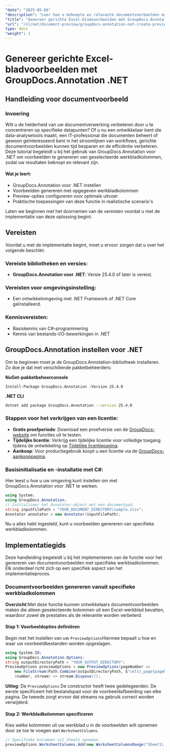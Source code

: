 ```yaml
---
"date": "2025-05-06"
"description": "Leer hoe u beknopte en relevante documentvoorbeelden maakt van specifieke werkbladkolommen met GroupDocs.Annotation voor .NET. Ideaal voor het stroomlijnen van workflows in data-analyse en IT-beheer."
"title": "Genereer gerichte Excel-bladvoorbeelden met GroupDocs.Annotation .NET"
"url": "/nl/net/document-preview/groupdocs-annotation-net-create-previews-worksheet-columns/"
type: docs
"weight": 1
---
```


# Genereer gerichte Excel-bladvoorbeelden met GroupDocs.Annotation .NET
## Handleiding voor documentvoorbeeld
### Invoering
Wilt u de helderheid van uw documentverwerking verbeteren door u te concentreren op specifieke datapunten? Of u nu een ontwikkelaar bent die data-analysetools maakt, een IT-professional die documenten beheert of gewoon geïnteresseerd bent in het stroomlijnen van workflows, gerichte documentvoorbeelden kunnen tijd besparen en de efficiëntie verbeteren. Deze tutorial begeleidt u bij het gebruik van GroupDocs.Annotation voor .NET om voorbeelden te genereren van geselecteerde werkbladkolommen, zodat uw resultaten beknopt en relevant zijn.

#### Wat je leert:
- GroupDocs.Annotation voor .NET instellen
- Voorbeelden genereren met opgegeven werkbladkolommen
- Preview-opties configureren voor optimale uitvoer
- Praktische toepassingen van deze functie in realistische scenario's

Laten we beginnen met het doornemen van de vereisten voordat u met de implementatie van deze oplossing begint.
## Vereisten
Voordat u met de implementatie begint, moet u ervoor zorgen dat u over het volgende beschikt:

### Vereiste bibliotheken en versies:
- **GroupDocs.Annotation voor .NET**: Versie 25.4.0 of later is vereist.

### Vereisten voor omgevingsinstelling:
- Een ontwikkelomgeving met .NET Framework of .NET Core geïnstalleerd.

### Kennisvereisten:
- Basiskennis van C#-programmering
- Kennis van bestands-I/O-bewerkingen in .NET
## GroupDocs.Annotation instellen voor .NET
Om te beginnen moet je de GroupDocs.Annotation-bibliotheek installeren. Zo doe je dat met verschillende pakketbeheerders:

**NuGet-pakketbeheerconsole**
```plaintext
Install-Package GroupDocs.Annotation -Version 25.4.0
```

**\.NET CLI**
```bash
dotnet add package GroupDocs.Annotation --version 25.4.0
```

### Stappen voor het verkrijgen van een licentie:
- **Gratis proefperiode**: Download een proefversie van de [GroupDocs-website](https://releases.groupdocs.com/annotation/net/) om functies uit te testen.
- **Tijdelijke licentie**: Verkrijg een tijdelijke licentie voor volledige toegang tijdens de ontwikkeling op [Tijdelijke licentiepagina](https://purchase.groupdocs.com/temporary-license/).
- **Aankoop**: Voor productiegebruik koopt u een licentie via de [GroupDocs-aankooppagina](https://purchase.groupdocs.com/buy).
### Basisinitialisatie en -installatie met C#:
Hier leest u hoe u uw omgeving kunt instellen om met GroupDocs.Annotation voor .NET te werken.
```csharp
using System;
using GroupDocs.Annotation;
// Initialiseer het Annotator-object met een documentpad.
string inputFilePath = "YOUR_DOCUMENT_DIRECTORY/sample.xlsx";
Annotator annotator = new Annotator(inputFilePath);
```
Nu u alles hebt ingesteld, kunt u voorbeelden genereren van specifieke werkbladkolommen.
## Implementatiegids
Deze handleiding begeleidt u bij het implementeren van de functie voor het genereren van documentvoorbeelden met specifieke werkbladkolommen. Elk onderdeel richt zich op een specifiek aspect van het implementatieproces.
### Documentvoorbeelden genereren vanuit specifieke werkbladkolommen
**Overzicht**:Met deze functie kunnen ontwikkelaars documentvoorbeelden maken die alleen geselecteerde kolommen uit een Excel-werkblad bevatten, waardoor zowel de prestaties als de relevantie worden verbeterd.
#### Stap 1: Voorbeeldopties definiëren
Begin met het instellen van uw `PreviewOptions`Hiermee bepaalt u hoe en waar uw voorbeeldbestanden worden opgeslagen.
```csharp
using System.IO;
using GroupDocs.Annotation.Options;
string outputDirectoryPath = "YOUR_OUTPUT_DIRECTORY";
PreviewOptions previewOptions = new PreviewOptions(pageNumber => 
    new FileStream(Path.Combine(outputDirectoryPath, $"cells_page{pageNumber}.png"), FileMode.Create),
    (number, stream) => stream.Dispose());
```
**Uitleg**: De `PreviewOptions` De constructor heeft twee gedelegeerden. De eerste specificeert het bestandspad voor de voorbeeldafbeelding van elke pagina. De tweede zorgt ervoor dat streams na gebruik correct worden verwijderd.
#### Stap 2: Werkbladkolommen specificeren
Kies welke kolommen uit uw werkblad u in de voorbeelden wilt opnemen door ze toe te voegen aan `WorksheetColumns`.
```csharp
// Specifieke kolommen uit Sheet1 opnemen.
previewOptions.WorksheetColumns.Add(new WorksheetColumnsRange("Sheet1\